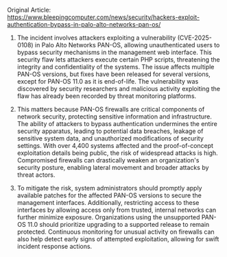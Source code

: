 Original Article: https://www.bleepingcomputer.com/news/security/hackers-exploit-authentication-bypass-in-palo-alto-networks-pan-os/

1) The incident involves attackers exploiting a vulnerability (CVE-2025-0108) in Palo Alto Networks PAN-OS, allowing unauthenticated users to bypass security mechanisms in the management web interface. This security flaw lets attackers execute certain PHP scripts, threatening the integrity and confidentiality of the systems. The issue affects multiple PAN-OS versions, but fixes have been released for several versions, except for PAN-OS 11.0 as it is end-of-life. The vulnerability was discovered by security researchers and malicious activity exploiting the flaw has already been recorded by threat monitoring platforms.

2) This matters because PAN-OS firewalls are critical components of network security, protecting sensitive information and infrastructure. The ability of attackers to bypass authentication undermines the entire security apparatus, leading to potential data breaches, leakage of sensitive system data, and unauthorized modifications of security settings. With over 4,400 systems affected and the proof-of-concept exploitation details being public, the risk of widespread attacks is high. Compromised firewalls can drastically weaken an organization's security posture, enabling lateral movement and broader attacks by threat actors.

3) To mitigate the risk, system administrators should promptly apply available patches for the affected PAN-OS versions to secure the management interfaces. Additionally, restricting access to these interfaces by allowing access only from trusted, internal networks can further minimize exposure. Organizations using the unsupported PAN-OS 11.0 should prioritize upgrading to a supported release to remain protected. Continuous monitoring for unusual activity on firewalls can also help detect early signs of attempted exploitation, allowing for swift incident response actions.